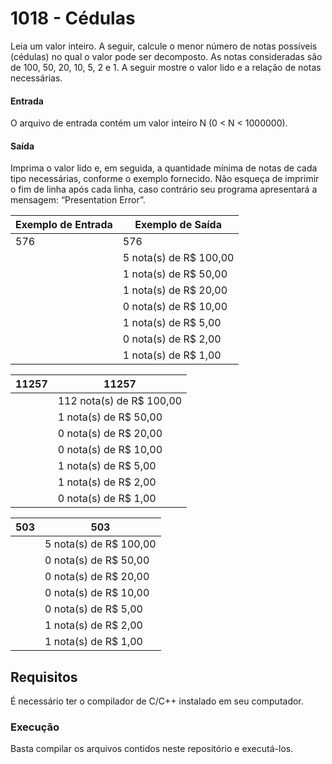 # 1018 - Cédulas
Leia um valor inteiro. A seguir, calcule o menor número de notas possíveis (cédulas) no qual o valor pode ser decomposto. As notas consideradas são de 100, 50, 20, 10, 5, 2 e 1. A seguir mostre o valor lido e a relação de notas necessárias.

#### Entrada
O arquivo de entrada contém um valor inteiro N (0 < N < 1000000).

#### Saída
Imprima o valor lido e, em seguida, a quantidade mínima de notas de cada tipo necessárias, conforme o exemplo fornecido. Não esqueça de imprimir o fim de linha após cada linha, caso contrário seu programa apresentará a mensagem: “Presentation Error”.

|Exemplo de Entrada|Exemplo de Saída        |
|------------------|------------------------|
|576               |576                     |
|                  |5 nota(s) de R$ 100,00  |
|                  |1 nota(s) de R$ 50,00   |
|                  |1 nota(s) de R$ 20,00   |
|                  |0 nota(s) de R$ 10,00   |
|                  |1 nota(s) de R$ 5,00    |
|                  |0 nota(s) de R$ 2,00    |
|                  |1 nota(s) de R$ 1,00    |

|11257             |11257                   |
|------------------|------------------------|
|                  |112 nota(s) de R$ 100,00|
|                  |1 nota(s) de R$ 50,00   |
|                  |0 nota(s) de R$ 20,00   |
|                  |0 nota(s) de R$ 10,00   |
|                  |1 nota(s) de R$ 5,00    |
|                  |1 nota(s) de R$ 2,00    |
|                  |0 nota(s) de R$ 1,00    |

|503               |503                     |
|------------------|------------------------|
|                  |5 nota(s) de R$ 100,00  |
|                  |0 nota(s) de R$ 50,00   |
|                  |0 nota(s) de R$ 20,00   |
|                  |0 nota(s) de R$ 10,00   |
|                  |0 nota(s) de R$ 5,00    |
|                  |1 nota(s) de R$ 2,00    |
|                  |1 nota(s) de R$ 1,00    |

## Requisitos
É necessário ter o compilador de C/C++ instalado em seu computador.

### Execução
Basta compilar os arquivos contidos neste repositório e executá-los.
